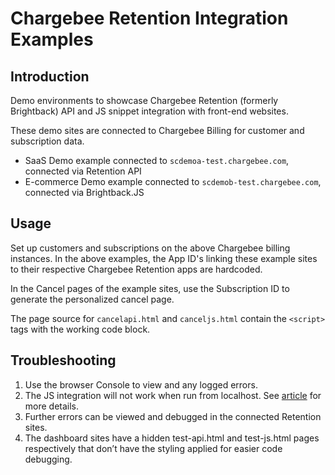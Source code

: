 # Chargebee Retention Integration Examples

## Introduction

Demo environments to showcase Chargebee Retention (formerly Brightback) API and JS snippet integration with front-end websites.

These demo sites are connected to Chargebee Billing for customer and subscription data.

- SaaS Demo example connected to `scdemoa-test.chargebee.com`, connected via Retention API
- E-commerce Demo example connected to `scdemob-test.chargebee.com`, connected via Brightback.JS

## Usage

Set up customers and subscriptions on the above Chargebee billing instances. In the above examples, the App ID's linking these example sites to their respective Chargebee Retention apps are hardcoded.

In the Cancel pages of the example sites, use the Subscription ID to generate the personalized cancel page.

The page source for `cancelapi.html` and `canceljs.html` contain the `<script>` tags with the working code block.

## Troubleshooting

1. Use the browser Console to view and any logged errors.
2. The JS integration will not work when run from localhost. See [article](https://help.brightback.com/article/43-installing-brightback#:~:text=Testing%C2%A0Chargebee%20Retention.js%20from%20localhost%3A) for more details.
3. Further errors can be viewed and debugged in the connected Retention sites.
4. The dashboard sites have a hidden test-api.html and test-js.html pages respectively that don’t have the styling applied for easier code debugging.
